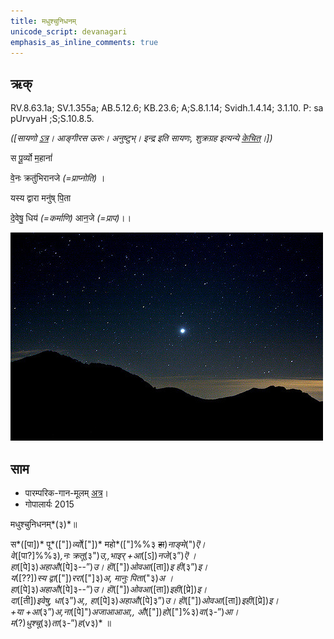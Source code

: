 ```yaml
---
title: मधुश्चुनिधनम्  
unicode_script: devanagari  
emphasis_as_inline_comments: true
---   
```


## ऋक्

RV.8.63.1a; SV.1.355a; AB.5.12.6; KB.23.6; A;S.8.1.14; Svidh.1.4.14; 3.1.10. P: sa pUrvyaH ;S;S.10.8.5.

*([सायणो [ऽत्र](https://archive.org/stream/RgVedaWithSayanasCommentaryPart3/rv_sayanabhasya_part3#page/n911/mode/2up&sa=D&ust=1542425956405000)। आङ्गीरस ऊरुः। अनुष्टुभ्। इन्द्र इति सायणः, शुक्रग्रह इत्यन्ये [केचित्](https://twitter.com/kashcit/status/1014886758918512640&sa=D&ust=1542425956405000)।])*

स पू॒र्व्यो म॒हानां॑

वे॒नः क्रतु॑भिरानजे *(=प्राप्नोति)* ।

यस्य द्वारा मनु॑ष् पि॒ता

दे॒वेषु॒ धिय॑ *(=कर्माणि)* आन॒जे *(=प्राप)*।।

![](../images/worlds/venus_morning_star.jpg)

## साम

- पारम्परिक-गान-मूलम् [अत्र](https://archive.org/stream/sAmaveda-jaiminIya-paravastu-paramparA-docs/VIVAAHA%20UPANAYANA%20SAAMAANI#page/n2/mode/1up)।
- गोपालार्यः 2015  
<div class="audioEmbed" src="https://archive
.org/download/jaiminIya-sAma-gAna-paravastu-tradition-gopAla-2015/madhushchunidhanam.mp3"></div>

मधुश्चुनिधनम्*(३)*॥

स*([पा])* पू*(["])*र्व्यो*(["])* महो*(["]%%३ ~~हा~~)*नाङ्मे*(")*ऎ।  
वे*([पा?]%%३)*,नः क्रतू*(३")*उ,,भाइर् +आ*([ऽ])*नजे*(३”)*ऎ ।  
हा*([पे]३)*अहाऔ*([पे]३--”)*उ। हॊ*(["])*ओवआ*([ता])*इ ही*(३”)*इ।  
य*([??])*स्य द्वा*(["])*ररा*(["]३)*अ, मानुः पिता*("३)*अ ।  
हा*([पे]३)*अहाऔ*([पे]३--”)*उ।  हॊ*(["])*ओवआ*([ता])*इही*([प्रे])*इ।  
दा*([ती])*इवेषु, धा*(३”)*अ,, हा*([पे]३)*अहाऔ*([पे]३”)*उ।  हॊ*(["])*ओवआ*([ता])*इही*([प्रे])*इ।  
+या +आ*(३”)*अ,ना*([पे]")*अजाआआआ,, औ*(["])*हो*(["]%३)*वा*(३-”)*आ।  म*(?)*धुश्चू*(३)*ता*(३-”)*ह*(v३)* ॥